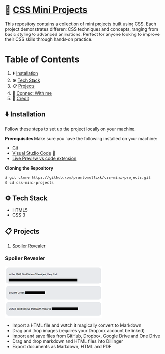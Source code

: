 # 🎨 [CSS Mini Projects](https://prantomollick.github.io/css-mini-projects/)

This repository contains a collection of mini projects built using CSS. Each project demonstrates different CSS techniques and concepts, ranging from basic styling to advanced animations. Perfect for anyone looking to improve their CSS skills through hands-on practice.

# Table of Contents

1. ⬇️ [Installation](#installation)
2. ⚙️ [Tech Stack](#tack-stack)
3. 📋 [Projects](#projects)
4. 🤝 [Connect With me](#contact)
5. 🧾 [Credit](#credit)

## <a name="installation">⬇️ Installation</a>

Follow these steps to set up the project locally on your machine.

**Prerequisites**
Make sure you have the following installed on your machine:

-   [Git](https://git-scm.com/)
-   [Visual Studio Code](https://code.visualstudio.com/) 🔧
-   [Live Preview vs code extension](https://marketplace.visualstudio.com/items?itemName=ms-vscode.live-server)

**Cloning the Repository**

```bash
$ git clone https://github.com/prantomollick/css-mini-projects.git
$ cd css-mini-projects
```

## <a name="tack-stack">⚙️ Tech Stack</a>

-   HTML5
-   CSS 3

## <a name="projects">📋 Projects</a>

1. [Spoiler Revealer](#spoiler-revealer)

### <a name="spoiler-revealer">Spoiler Revealer</a>

[![Spoiler Revealer](./1-spoiler-revealer.png "Spoiler Revealer")](https://prantomollick.github.io/css-mini-projects/1-spoiler-revealer/index.html)

-   Import a HTML file and watch it magically convert to Markdown
-   Drag and drop images (requires your Dropbox account be linked)
-   Import and save files from GitHub, Dropbox, Google Drive and One Drive
-   Drag and drop markdown and HTML files into Dillinger
-   Export documents as Markdown, HTML and PDF
